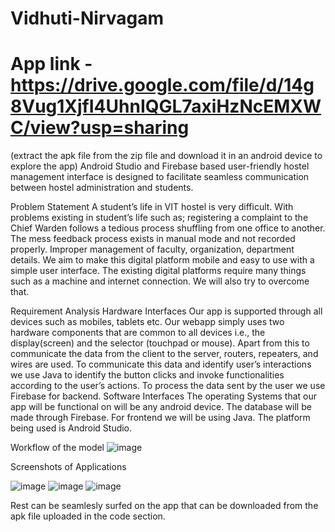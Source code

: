 # Vidhuti-Nirvagam
# App link - https://drive.google.com/file/d/14g8Vug1XjfI4UhnIQGL7axiHzNcEMXWC/view?usp=sharing
(extract the apk file from the zip file and download it in an android device to explore the app)
Android Studio and Firebase based user-friendly hostel management interface is designed to facilitate seamless communication between hostel administration and students.

Problem Statement
A student’s life in VIT hostel is very difficult. With problems existing in student’s life such as; registering a complaint to the Chief Warden follows a tedious process shuffling from one office to another. The mess feedback process exists in manual mode and not recorded properly. Improper management of faculty, organization, department details. We aim to make this digital platform mobile and easy to use with a simple user interface. The existing digital platforms require many things such as a machine and internet connection. We will also try to overcome that. 

Requirement Analysis
Hardware Interfaces 
Our app is supported through all devices such as mobiles, tablets etc. Our webapp simply uses two hardware components that are common to all devices i.e., the display(screen) and the selector (touchpad or mouse). Apart from this to communicate the data from the client to the server, routers, repeaters, and wires are used. To communicate this data and identify user’s interactions we use Java to identify the button clicks and invoke functionalities according to the user’s actions. To process the data sent by the user we use Firebase for backend.
Software Interfaces 
The operating Systems that our app will be functional on will be any android device. The database will be made through Firebase. For frontend we will be using Java. The platform being used is Android Studio.

Workflow of the model
![image](https://user-images.githubusercontent.com/93511663/232988409-e8f0dfd1-5b8b-400e-8a83-e84bdf3f29d1.png)

Screenshots of Applications
             
![image](https://user-images.githubusercontent.com/93511663/232988922-28ad1f49-8136-4edd-a63a-e10138ed60e1.png)
![image](https://user-images.githubusercontent.com/93511663/232988954-4ecbf4fa-7551-43a0-80be-ed2fd0eb2a0a.png)
![image](https://user-images.githubusercontent.com/93511663/232988988-7eb59341-ca47-4238-836f-8bd49606e369.png)

Rest can be seamlesly surfed on the app that can be downloaded from the apk file uploaded in the code section. 
